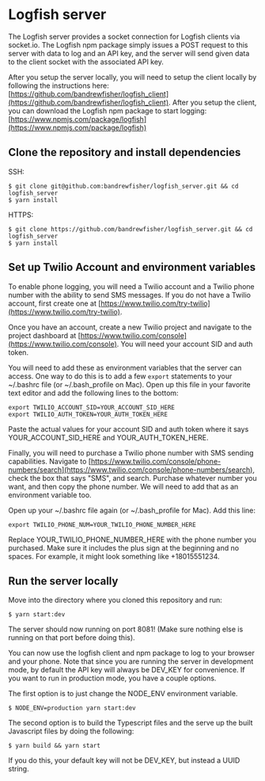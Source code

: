 # Logfish server

The Logfish server provides a socket connection for Logfish clients via socket.io. The Logfish npm package simply issues a POST request to this server with data to log and an API key, and the server will send given data to the client socket with the associated API key.

After you setup the server locally, you will need to setup the client locally by following the instructions here: [https://github.com/bandrewfisher/logfish_client](https://github.com/bandrewfisher/logfish_client). After you setup the client, you can download the Logfish npm package to start logging: [https://www.npmjs.com/package/logfish](https://www.npmjs.com/package/logfish)

## Clone the repository and install dependencies

SSH:

```
$ git clone git@github.com:bandrewfisher/logfish_server.git && cd logfish_server
$ yarn install
```

HTTPS:

```
$ git clone https://github.com/bandrewfisher/logfish_server.git && cd logfish_server
$ yarn install
```

## Set up Twilio Account and environment variables

To enable phone logging, you will need a Twilio account and a Twilio phone number with the ability to send SMS messages. If you do not have a Twilio account, first create one at [https://www.twilio.com/try-twilio](https://www.twilio.com/try-twilio).

Once you have an account, create a new Twilio project and navigate to the project dashboard at [https://www.twilio.com/console](https://www.twilio.com/console). You will need your account SID and auth token.

You will need to add these as environment variables that the server can access. One way to do this is to add a few `export` statements to your ~/.bashrc file (or ~/.bash_profile on Mac). Open up this file in your favorite text editor and add the following lines to the bottom:

```
export TWILIO_ACCOUNT_SID=YOUR_ACCOUNT_SID_HERE
export TWILIO_AUTH_TOKEN=YOUR_AUTH_TOKEN_HERE
```

Paste the actual values for your account SID and auth token where it says YOUR_ACCOUNT_SID_HERE and YOUR_AUTH_TOKEN_HERE.

Finally, you will need to purchase a Twilio phone number with SMS sending capabilities. Navigate to [https://www.twilio.com/console/phone-numbers/search](https://www.twilio.com/console/phone-numbers/search), check the box that says "SMS", and search. Purchase whatever number you want, and then copy the phone number. We will need to add that as an environment variable too.

Open up your ~/.bashrc file again (or ~/.bash_profile for Mac). Add this line:

```
export TWILIO_PHONE_NUM=YOUR_TWILIO_PHONE_NUMBER_HERE
```

Replace YOUR_TWILIO_PHONE_NUMBER_HERE with the phone number you purchased. Make sure it includes the plus sign at the beginning and no spaces. For example, it might look something like +18015551234.

## Run the server locally

Move into the directory where you cloned this repository and run:

```
$ yarn start:dev
```

The server should now running on port 8081! (Make sure nothing else is running on that port before doing this).

You can now use the logfish client and npm package to log to your browser and your phone. Note that since you are running the server in development mode, by default the API key will always be DEV_KEY for convenience. If you want to run in production mode, you have a couple options.

The first option is to just change the NODE_ENV environment variable.

```
$ NODE_ENV=production yarn start:dev
```

The second option is to build the Typescript files and the serve up the built Javascript files by doing the following:

```
$ yarn build && yarn start
```

If you do this, your default key will not be DEV_KEY, but instead a UUID string.
